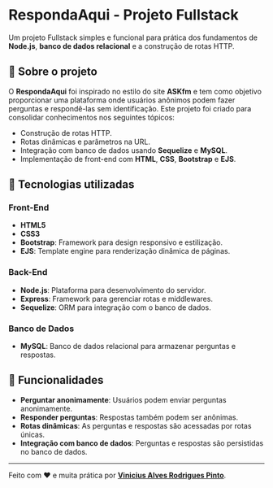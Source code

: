# RespondaAqui - Projeto Fullstack

Um projeto Fullstack simples e funcional para prática dos fundamentos de **Node.js**, **banco de dados relacional** e a construção de rotas HTTP.

## 📝 Sobre o projeto

O **RespondaAqui** foi inspirado no estilo do site **ASKfm** e tem como objetivo proporcionar uma plataforma onde usuários anônimos podem fazer perguntas e respondê-las sem identificação. Este projeto foi criado para consolidar conhecimentos nos seguintes tópicos:

- Construção de rotas HTTP.
- Rotas dinâmicas e parâmetros na URL.
- Integração com banco de dados usando **Sequelize** e **MySQL**.
- Implementação de front-end com **HTML**, **CSS**, **Bootstrap** e **EJS**.

## 🚀 Tecnologias utilizadas

### **Front-End**
- **HTML5**
- **CSS3**
- **Bootstrap**: Framework para design responsivo e estilização.
- **EJS**: Template engine para renderização dinâmica de páginas.

### **Back-End**
- **Node.js**: Plataforma para desenvolvimento do servidor.
- **Express**: Framework para gerenciar rotas e middlewares.
- **Sequelize**: ORM para integração com o banco de dados.

### **Banco de Dados**
- **MySQL**: Banco de dados relacional para armazenar perguntas e respostas.

## 🌟 Funcionalidades
- **Perguntar anonimamente**: Usuários podem enviar perguntas anonimamente.
- **Responder perguntas**: Respostas também podem ser anônimas.
- **Rotas dinâmicas**: As perguntas e respostas são acessadas por rotas únicas.
- **Integração com banco de dados**: Perguntas e respostas são persistidas no banco de dados.

---

Feito com ❤️ e muita prática por **[Vinicius Alves Rodrigues Pinto](https://github.com/ViniciusRodri)**.

